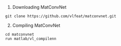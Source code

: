 
1. Downloading MatConvNet
```
git clone https://github.com/vlfeat/matconvnet.git
```

2. Compiling MatConvNet
```
cd matconvnet
run matlab/vl_compilenn
```
